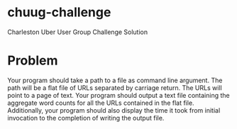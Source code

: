 chuug-challenge
===============

Charleston Uber User Group Challenge Solution

# Problem

Your program should take a path to a file as  command line argument. The path will be a flat file of URLs separated by carriage return. The URLs will point to a page of text. Your program should output a text file containing the aggregate word counts for all the URLs contained in the flat file. Additionally, your program should also display the time it took from initial invocation to the completion of writing the output file.
